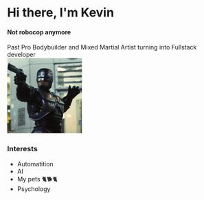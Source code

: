 # Hi there, I'm Kevin  
#### Not robocop anymore
Past Pro Bodybuilder and Mixed Martial Artist turning into Fullstack developer
<br>
![](./Robocop.png)
<br>

### Interests
- Automatition
- AI
- My pets :cat2::dog2::cat2:
- Psychology
